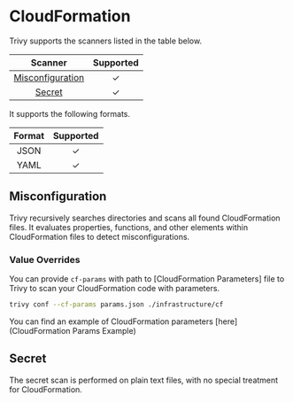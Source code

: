 # CloudFormation
Trivy supports the scanners listed in the table below.

|      Scanner       | Supported |
|:------------------:|:---------:|
| [Misconfiguration] |     ✓     |
|      [Secret]      |     ✓     |

It supports the following formats.

| Format | Supported |
|:------:|:---------:|
|  JSON  |     ✓     |
|  YAML  |     ✓     |

## Misconfiguration
Trivy recursively searches directories and scans all found CloudFormation files.
It evaluates properties, functions, and other elements within CloudFormation files to detect misconfigurations.

### Value Overrides
You can provide `cf-params` with path to [CloudFormation Parameters] file to Trivy to scan your CloudFormation code with parameters.

```bash
trivy conf --cf-params params.json ./infrastructure/cf
```

You can find an example of CloudFormation parameters [here](CloudFormation Params Example)

## Secret
The secret scan is performed on plain text files, with no special treatment for CloudFormation.

[Misconfiguration]: ../../scanner/misconfiguration/index.md
[Secret]: ../../scanner/secret.md
[CloudFormation Params]: https://docs.aws.amazon.com/AWSCloudFormation/latest/UserGuide/parameters-section-structure.html
[CloudFormation Params Example]: https://awscli.amazonaws.com/v2/documentation/api/latest/reference/cloudformation/deploy.html#supported-json-syntax